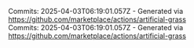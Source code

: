 Commits: 2025-04-03T06:19:01.057Z - Generated via https://github.com/marketplace/actions/artificial-grass
<br>
Commits: 2025-04-03T06:19:01.057Z - Generated via https://github.com/marketplace/actions/artificial-grass
<br>

